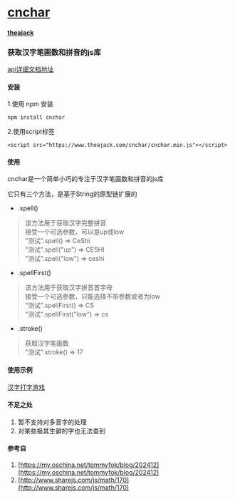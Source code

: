 # [cnchar](https://github.com/theajack/cnchar)
#### [theajack](https://www.theajack.com/)
### 获取汉字笔画数和拼音的js库
[api详细文档地址](https://www.theajack.com/cnchar/)
#### 安装
1.使用 npm 安装

`npm install cnchar`

2.使用script标签

`<script src="https://www.theajack.com/cnchar/cnchar.min.js"></script>`

#### 使用
cnchar是一个简单小巧的专注于汉字笔画数和拼音的js库

它只有三个方法，是基于String的原型链扩展的

+ .spell()
>该方法用于获取汉字完整拼音<br>
接受一个可选参数，可以是up或low<br>
"测试".spell() => CeShi<br>
"测试".spell("up") => CESHI<br>
"测试".spell("low") => ceshi<br>

+ .spellFirst()
>该方法用于获取汉字拼音首字母<br>
接受一个可选参数，只能选择不带参数或者为low<br>
"测试".spellFirst() => CS<br>
"测试".spellFirst("low") => cs<br>

+ .stroke()
>获取汉字笔画数<br>
"测试".stroke() => 17<br>

#### 使用示例
[汉字打字游戏](https://www.theajack.com/type/)

#### 不足之处
1. 暂不支持对多音字的处理
2. 对某些极其生僻的字也无法查到

#### 参考自
1. [https://my.oschina.net/tommyfok/blog/202412](https://my.oschina.net/tommyfok/blog/202412)
2. [http://www.sharejs.com/js/math/170](http://www.sharejs.com/js/math/170)